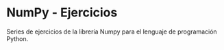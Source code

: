 # NumPy - Ejercicios

Series de ejercicios de la librería Numpy para el lenguaje de programación Python.
